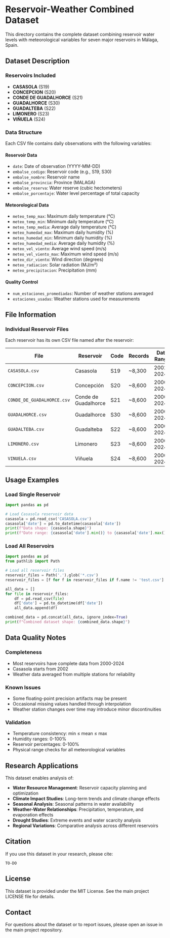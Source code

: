 # Reservoir-Weather Combined Dataset

This directory contains the complete dataset combining reservoir water levels with meteorological variables for seven major reservoirs in Málaga, Spain.

## Dataset Description

### Reservoirs Included
- **CASASOLA** (S19)
- **CONCEPCION** (S20)
- **CONDE DE GUADALHORCE** (S21)
- **GUADALHORCE** (S30)
- **GUADALTEBA** (S22)
- **LIMONERO** (S23)
- **VIÑUELA** (S24)

### Data Structure

Each CSV file contains daily observations with the following variables:

#### Reservoir Data
- `date`: Date of observation (YYYY-MM-DD)
- `embalse_codigo`: Reservoir code (e.g., S19, S30)
- `embalse_nombre`: Reservoir name
- `embalse_provincia`: Province (MALAGA)
- `embalse_reserva`: Water reserve (cubic hectometers)
- `embalse_porcentaje`: Water level percentage of total capacity

#### Meteorological Data
- `meteo_temp_max`: Maximum daily temperature (°C)
- `meteo_temp_min`: Minimum daily temperature (°C)
- `meteo_temp_media`: Average daily temperature (°C)
- `meteo_humedad_max`: Maximum daily humidity (%)
- `meteo_humedad_min`: Minimum daily humidity (%)
- `meteo_humedad_media`: Average daily humidity (%)
- `meteo_vel_viento`: Average wind speed (m/s)
- `meteo_vel_viento_max`: Maximum wind speed (m/s)
- `meteo_dir_viento`: Wind direction (degrees)
- `meteo_radiacion`: Solar radiation (MJ/m²)
- `meteo_precipitacion`: Precipitation (mm)

#### Quality Control
- `num_estaciones_promediadas`: Number of weather stations averaged
- `estaciones_usadas`: Weather stations used for measurements

## File Information

### Individual Reservoir Files
Each reservoir has its own CSV file named after the reservoir:

| File | Reservoir | Code | Records | Date Range |
|------|-----------|------|---------|------------|
| `CASASOLA.csv` | Casasola | S19 | ~8,300 | 2002-2024 |
| `CONCEPCION.csv` | Concepción | S20 | ~8,600 | 2000-2024 |
| `CONDE_DE_GUADALHORCE.csv` | Conde de Guadalhorce | S21 | ~8,600 | 2000-2024 |
| `GUADALHORCE.csv` | Guadalhorce | S30 | ~8,600 | 2000-2024 |
| `GUADALTEBA.csv` | Guadalteba | S22 | ~8,600 | 2000-2024 |
| `LIMONERO.csv` | Limonero | S23 | ~8,600 | 2000-2024 |
| `VINUELA.csv` | Viñuela | S24 | ~8,600 | 2000-2024 |


## Usage Examples

### Load Single Reservoir
```python
import pandas as pd

# Load Casasola reservoir data
casasola = pd.read_csv('CASASOLA.csv')
casasola['date'] = pd.to_datetime(casasola['date'])
print(f"Data shape: {casasola.shape}")
print(f"Date range: {casasola['date'].min()} to {casasola['date'].max()}")
```

### Load All Reservoirs
```python
import pandas as pd
from pathlib import Path

# Load all reservoir files
reservoir_files = Path('.').glob('*.csv')
reservoir_files = [f for f in reservoir_files if f.name != 'test.csv']

all_data = []
for file in reservoir_files:
    df = pd.read_csv(file)
    df['date'] = pd.to_datetime(df['date'])
    all_data.append(df)

combined_data = pd.concat(all_data, ignore_index=True)
print(f"Combined dataset shape: {combined_data.shape}")
```

## Data Quality Notes

### Completeness
- Most reservoirs have complete data from 2000-2024
- Casasola starts from 2002
- Weather data averaged from multiple stations for reliability

### Known Issues
- Some floating-point precision artifacts may be present
- Occasional missing values handled through interpolation
- Weather station changes over time may introduce minor discontinuities

### Validation
- Temperature consistency: min ≤ mean ≤ max
- Humidity ranges: 0-100%
- Reservoir percentages: 0-100%
- Physical range checks for all meteorological variables

## Research Applications

This dataset enables analysis of:
- **Water Resource Management**: Reservoir capacity planning and optimization
- **Climate Impact Studies**: Long-term trends and climate change effects
- **Seasonal Analysis**: Seasonal patterns in water availability
- **Weather-Water Relationships**: Precipitation, temperature, and evaporation effects
- **Drought Studies**: Extreme events and water scarcity analysis
- **Regional Variations**: Comparative analysis across different reservoirs

## Citation

If you use this dataset in your research, please cite:
```
TO-DO
```

## License

This dataset is provided under the MIT License. See the main project LICENSE file for details.

## Contact

For questions about the dataset or to report issues, please open an issue in the main project repository.
